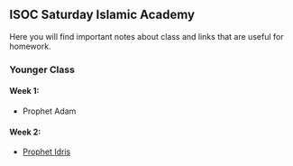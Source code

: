 ## ISOC Saturday Islamic Academy

Here you will find important notes about class and links that are useful for homework. 

### Younger Class

#### Week 1:
* Prophet Adam

#### Week 2:
* [Prophet Idris](https://www.youtube.com/watch?v=T2_7Y4Jrg0k)
